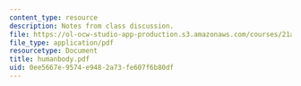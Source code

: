 ```yaml
---
content_type: resource
description: Notes from class discussion.
file: https://ol-ocw-studio-app-production.s3.amazonaws.com/courses/21a-212-myth-ritual-and-symbolism-spring-2004/0ee5667e9574e9482a73fe607f6b80df_humanbody.pdf
file_type: application/pdf
resourcetype: Document
title: humanbody.pdf
uid: 0ee5667e-9574-e948-2a73-fe607f6b80df
---
```

